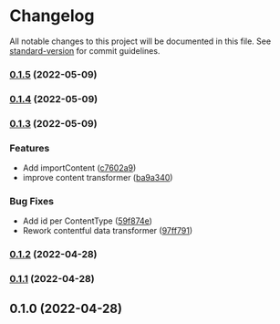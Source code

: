 # Changelog

All notable changes to this project will be documented in this file. See [standard-version](https://github.com/conventional-changelog/standard-version) for commit guidelines.

### [0.1.5](https://github.com/edgarlr/strapi-plugin-migration/compare/v0.1.4...v0.1.5) (2022-05-09)

### [0.1.4](https://github.com/edgarlr/strapi-plugin-migration/compare/v0.1.3...v0.1.4) (2022-05-09)

### [0.1.3](https://github.com/edgarlr/strapi-plugin-migration/compare/v0.1.2...v0.1.3) (2022-05-09)


### Features

* Add importContent ([c7602a9](https://github.com/edgarlr/strapi-plugin-migration/commit/c7602a9d22e120c187374e836065b34e8f71ae26))
* improve content transformer ([ba9a340](https://github.com/edgarlr/strapi-plugin-migration/commit/ba9a340c96c661293adca0bcd01e23cc56e46841))


### Bug Fixes

* Add id per ContentType ([59f874e](https://github.com/edgarlr/strapi-plugin-migration/commit/59f874e5390d14a95c7ea104725f154ab98b1f20))
* Rework contentful data transformer ([97ff791](https://github.com/edgarlr/strapi-plugin-migration/commit/97ff791e533483f221e4902226581f59c62d3515))

### [0.1.2](https://github.com/edgarlr/strapi-plugin-migration/compare/v0.1.1...v0.1.2) (2022-04-28)

### [0.1.1](https://github.com/edgarlr/strapi-plugin-migration/compare/v0.1.0...v0.1.1) (2022-04-28)

## 0.1.0 (2022-04-28)
